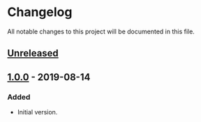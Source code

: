 # Changelog
All notable changes to this project will be documented in this file.

## [Unreleased]

## [1.0.0] - 2019-08-14
### Added
- Initial version.

[Unreleased]: https://github.com/gkralik/zf3-smarty-module/compare/1.0.0...HEAD
[1.0.0]: https://github.com/gkralik/zf3-smarty-module/releases/tag/1.0.0
